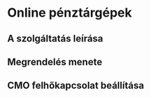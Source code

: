 # Online pénztárgépek

## A szolgáltatás leírása

## Megrendelés menete

## CMO felhőkapcsolat beállítása
